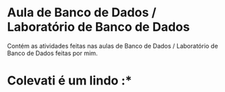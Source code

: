 # Aula de Banco de Dados / Laboratório de Banco de Dados

Contém as atividades feitas nas aulas de Banco de Dados / Laboratório de Banco de Dados feitas por mim.

# Colevati é um lindo :*
